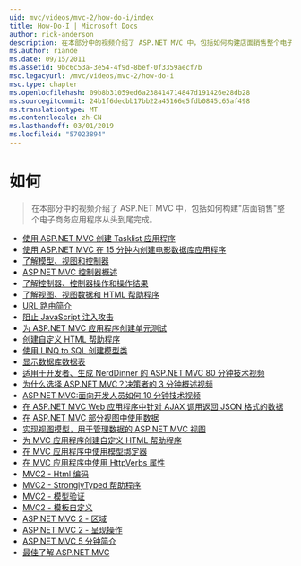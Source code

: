 ```yaml
---
uid: mvc/videos/mvc-2/how-do-i/index
title: How-Do-I | Microsoft Docs
author: rick-anderson
description: 在本部分中的视频介绍了 ASP.NET MVC 中，包括如何构建店面销售整个电子商务应用程序从头到尾完成。
ms.author: riande
ms.date: 09/15/2011
ms.assetid: 9bc6c53a-3e54-4f9d-8bef-0f3359aecf7b
msc.legacyurl: /mvc/videos/mvc-2/how-do-i
msc.type: chapter
ms.openlocfilehash: 09b8b31059ed6a238414714847d191426e28db28
ms.sourcegitcommit: 24b1f6decbb17bb22a45166e5fdb0845c65af498
ms.translationtype: MT
ms.contentlocale: zh-CN
ms.lasthandoff: 03/01/2019
ms.locfileid: "57023894"
---
```

<a name="how-do-i"></a>如何
====================
> 在本部分中的视频介绍了 ASP.NET MVC 中，包括如何构建"店面销售"整个电子商务应用程序从头到尾完成。


- [使用 ASP.NET MVC 创建 Tasklist 应用程序](creating-a-tasklist-application-with-aspnet-mvc.md)
- [使用 ASP.NET MVC 在 15 分钟内创建电影数据库应用程序](creating-a-movie-database-application-in-15-minutes-with-aspnet-mvc.md)
- [了解模型、视图和控制器](understanding-models-views-and-controllers.md)
- [ASP.NET MVC 控制器概述](aspnet-mvc-controller-overview.md)
- [了解控制器、控制器操作和操作结果](understanding-controllers-controller-actions-and-action-results.md)
- [了解视图、视图数据和 HTML 帮助程序](understanding-views-view-data-and-html-helpers.md)
- [URL 路由简介](an-introduction-to-url-routing.md)
- [阻止 JavaScript 注入攻击](preventing-javascript-injection-attacks.md)
- [为 ASP.NET MVC 应用程序创建单元测试](creating-unit-tests-for-aspnet-mvc-applications.md)
- [创建自定义 HTML 帮助程序](creating-custom-html-helpers.md)
- [使用 LINQ to SQL 创建模型类](creating-model-classes-with-linq-to-sql.md)
- [显示数据库数据表](displaying-a-table-of-database-data.md)
- [适用于开发者、生成 NerdDinner 的 ASP.NET MVC 80 分钟技术视频](what-is-aspnet-mvc-80-minute-technical-video-for-developers-building-nerddinner.md)
- [为什么选择 ASP.NET MVC？决策者的 3 分钟概述视频](why-aspnet-mvc-3-minute-overview-video-for-decision-makers.md)
- [ASP.NET MVC:面向开发人员如何 10 分钟技术视频](aspnet-mvc-how-10-minute-technical-video-for-developers.md)
- [在 ASP.NET MVC Web 应用程序中针对 AJAX 调用返回 JSON 格式的数据](how-do-i-return-json-formatted-data-for-an-ajax-call-in-an-aspnet-mvc-web-application.md)
- [在 ASP.NET MVC 部分视图中使用数据](how-do-i-work-with-data-in-aspnet-mvc-partial-views.md)
- [实现视图模型，用于管理数据的 ASP.NET MVC 视图](how-do-i-implement-view-models-to-manage-data-for-aspnet-mvc-views.md)
- [为 MVC 应用程序创建自定义 HTML 帮助程序](how-do-i-create-a-custom-html-helper-for-an-mvc-application.md)
- [在 MVC 应用程序中使用模型绑定器](how-do-i-work-with-model-binders-in-an-mvc-application.md)
- [在 MVC 应用程序中使用 HttpVerbs 属性](how-do-i-use-httpverbs-attributes-in-an-mvc-application.md)
- [MVC2 - Html 编码](mvc2-html-encoding.md)
- [MVC2 - StronglyTyped 帮助程序](mvc2-stronglytyped-helpers.md)
- [MVC2 - 模型验证](mvc2-model-validation.md)
- [MVC2 - 模板自定义](mvc2-template-customization.md)
- [ASP.NET MVC 2 - 区域](aspnet-mvc-2-areas.md)
- [ASP.NET MVC 2 - 呈现操作](aspnet-mvc-2-render-action.md)
- [ASP.NET MVC 5 分钟简介](5-minute-introduction-to-aspnet-mvc.md)
- [最佳了解 ASP.NET MVC](how-to-best-learn-asp-net-mvc.md)
